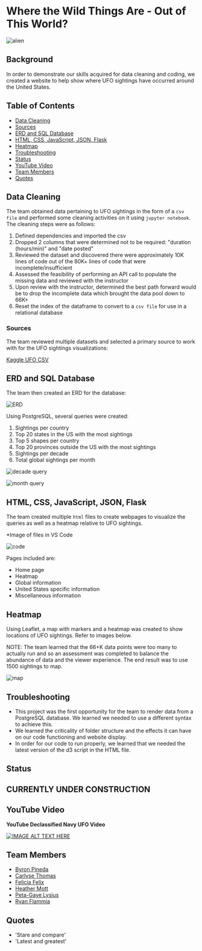# Where the Wild Things Are - Out of This World?

![alien](images/flying_saucer.png)

## **Background**

In order to demonstrate our skills acquired for data cleaning and coding, we created a website to help show where UFO sightings have occurred around the United States.

## **Table of Contents**

- [Data Cleaning](#data-cleaning)
- [Sources](#sources)
- [ERD and SQL Database](#erdandsqldatabase)
- [HTML, CSS, JavaScript, JSON, Flask](#htmlcssjavascriptjsonflask)
- [Heatmap](#heatmap)
- [Troubleshooting](#troubleshooting)
- [Status](#status)
- [YouTube Video](#youtube-video)
- [Team Members](#team-members)
- [Quotes](#quotes)

## Data Cleaning

The team obtained data pertaining to UFO sightings in the form of a `csv file` and performed some cleaning activities on it using `jupyter notebook`.  The cleaning steps were as follows:
1. Defined dependencies and imported the csv
2. Dropped 2 columns that were determined not to be required: "duration (hours/min)" and "date posted"
3. Reviewed the dataset and discovered there were approximately 10K lines of code out of the 80K+ lines of code that were incomplete/insufficient
4. Assessed the feasibility of performing an API call to populate the missing data and reviewed with the instructor
5. Upon review with the instructor, determined the best path forward would be to drop the incomplete data which brought the data pool down to 66K+
6. Reset the index of the dataframe to convert to a `csv file` for use in a relational database

### Sources

The team reviewed multiple datasets and selected a primary source to work with for the UFO sightings visualizations:

[Kaggle UFO CSV](https://www.kaggle.com/NUFORC/ufo-sightings)

## ERD and SQL Database

The team then created an ERD for the database:

![ERD](images/Project_3_UFO_ERD_Final_Version_2021-09-18.jpg)

Using PostgreSQL, several queries were created:

1. Sightings per country
2. Top 20 states in the US with the most sightings
3. Top 5 shapes per country
4. Top 20 provinces outside the US with the most sightings
5. Sightings per decade
6. Total global sightings per month

![decade query](images/by_decade_query.png)

![month query](images/by_month_query.png)

## HTML, CSS, JavaScript, JSON, Flask

The team created multiple `html` files to create webpages to visualize the queries as well as a heatmap relative to UFO sightings.

*Image of files in VS Code

![code](images/....)

Pages included are:
- Home page
- Heatmap
- Global information
- United States specific information
- Miscellaneous information

## Heatmap

Using Leaflet, a map with markers and a heatmap was created to show locations of UFO sightings.  Refer to images below.

NOTE: The team learned that the 66+K data points were too many to actually run and so an assessment was completed to balance the abundance of data and the viewer experience.  The end result was to use 1500 sightings to map.

![map](images....)

## Troubleshooting

- This project was the first opportunity for the team to render data from a PostgreSQL database. We learned we needed to use a different syntax to achieve this.
- We learned the criticality of folder structure and the effects it can have on our code functioning and website display.
- In order for our code to run properly, we learned that we needed the latest version of the d3 script in the HTML file. 

## **Status** 

## CURRENTLY UNDER CONSTRUCTION 

## **YouTube Video**

**YouTube Declassified Navy UFO Video**

[![IMAGE ALT TEXT HERE](http://img.youtube.com/vi/2TumprpOwHY/0.jpg)](https://www.youtube.com/watch?v=2TumprpOwHY)

## **Team Members**
- [Byron Pineda](https://github.com/byronpineda225)
- [Carlyse Thomas](https://github.com/CLyseT)
- [Felicia Felix](https://github.com/Felicia620)
- [Heather Mott](https://github.com/HeathMo)
- [Peta-Gaye Lysius](https://github.com/petagaye2001)
- [Ryan Flammia](https://github.com/rflammia-py)

## Quotes
- 'Stare and compare'
- 'Latest and greatest'
